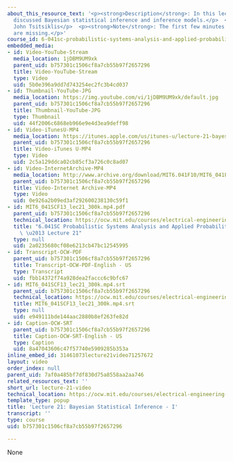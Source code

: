 ```yaml
---
about_this_resource_text: '<p><strong>Description</strong>: In this lecture, the professor
  discussed Bayesian statistical inference and inference models.</p>  <p><strong>Instructor</strong>:
  John Tsitsiklis</p>  <p><strong>Note</strong>: The first few minutes of this video
  are missing.</p>'
course_id: 6-041sc-probabilistic-systems-analysis-and-applied-probability-fall-2013
embedded_media:
- id: Video-YouTube-Stream
  media_location: 1jDBM9UM9xk
  parent_uid: b757301c1506cf8a7cb55b97f2657296
  title: Video-YouTube-Stream
  type: Video
  uid: 5b0e396a9dd7d743254ec2fc3b4cd037
- id: Thumbnail-YouTube-JPG
  media_location: https://img.youtube.com/vi/1jDBM9UM9xk/default.jpg
  parent_uid: b757301c1506cf8a7cb55b97f2657296
  title: Thumbnail-YouTube-JPG
  type: Thumbnail
  uid: 44f2006c6868eb966e9e4d3ea9deff98
- id: Video-iTunesU-MP4
  media_location: https://itunes.apple.com/us/itunes-u/lecture-21-bayesian-statistical/id577778306?i=123745450
  parent_uid: b757301c1506cf8a7cb55b97f2657296
  title: Video-iTunes U-MP4
  type: Video
  uid: 2c5a129ddca02cb85cf3a726c0c8ad07
- id: Video-InternetArchive-MP4
  media_location: http://www.archive.org/download/MIT6.041F10/MIT6_041F11_lec21_300k.mp4
  parent_uid: b757301c1506cf8a7cb55b97f2657296
  title: Video-Internet Archive-MP4
  type: Video
  uid: 0e926a2b09ed3af292600238130c59f1
- id: MIT6_041SCF13_lec21_300k.mp4.pdf
  parent_uid: b757301c1506cf8a7cb55b97f2657296
  technical_location: https://ocw.mit.edu/courses/electrical-engineering-and-computer-science/6-041sc-probabilistic-systems-analysis-and-applied-probability-fall-2013/resource-index/lecture-videos/lecture-21-video/MIT6_041SCF13_lec21_300k.mp4.pdf
  title: "6.041SC Probabilistic Systems Analysis and Applied Probability, Fall 2013Transcript\
    \ \u2013 Lecture 21"
  type: null
  uid: 2a0235680cf08e6213cb47bc12545995
- id: Transcript-OCW-PDF
  parent_uid: b757301c1506cf8a7cb55b97f2657296
  title: Transcript-OCW-PDF-English - US
  type: Transcript
  uid: fbb14372f74a928dea2faccc6c9bfc67
- id: MIT6_041SCF13_lec21_300k.mp4.srt
  parent_uid: b757301c1506cf8a7cb55b97f2657296
  technical_location: https://ocw.mit.edu/courses/electrical-engineering-and-computer-science/6-041sc-probabilistic-systems-analysis-and-applied-probability-fall-2013/resource-index/lecture-videos/lecture-21-video/MIT6_041SCF13_lec21_300k.mp4.srt
  title: MIT6_041SCF13_lec21_300k.mp4.srt
  type: null
  uid: e949111bde144aac2880b8ef263fe82d
- id: Caption-OCW-SRT
  parent_uid: b757301c1506cf8a7cb55b97f2657296
  title: Caption-OCW-SRT-English - US
  type: Caption
  uid: 8a47043606c47f57740e5909285b353a
inline_embed_id: 31461073lecture21video71257672
layout: video
order_index: null
parent_uid: 7af0a485bf7df830d75a8558aa2aa746
related_resources_text: ''
short_url: lecture-21-video
technical_location: https://ocw.mit.edu/courses/electrical-engineering-and-computer-science/6-041sc-probabilistic-systems-analysis-and-applied-probability-fall-2013/resource-index/lecture-videos/lecture-21-video
template_type: popup
title: 'Lecture 21: Bayesian Statistical Inference - I'
transcript: ''
type: course
uid: b757301c1506cf8a7cb55b97f2657296

---
```

None